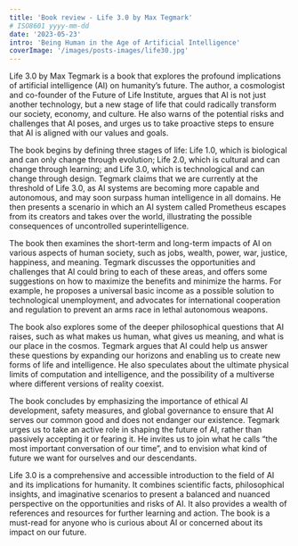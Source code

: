 ```yaml
---
title: 'Book review - Life 3.0 by Max Tegmark'
# ISO8601 yyyy-mm-dd
date: '2023-05-23'
intro: 'Being Human in the Age of Artificial Intelligence'
coverImage: '/images/posts-images/life30.jpg'
---
```


Life 3.0 by Max Tegmark is a book that explores the profound implications of artificial intelligence (AI) on humanity’s future. The author, a cosmologist and co-founder of the Future of Life Institute, argues that AI is not just another technology, but a new stage of life that could radically transform our society, economy, and culture. He also warns of the potential risks and challenges that AI poses, and urges us to take proactive steps to ensure that AI is aligned with our values and goals.

The book begins by defining three stages of life: Life 1.0, which is biological and can only change through evolution; Life 2.0, which is cultural and can change through learning; and Life 3.0, which is technological and can change through design. Tegmark claims that we are currently at the threshold of Life 3.0, as AI systems are becoming more capable and autonomous, and may soon surpass human intelligence in all domains. He then presents a scenario in which an AI system called Prometheus escapes from its creators and takes over the world, illustrating the possible consequences of uncontrolled superintelligence.

The book then examines the short-term and long-term impacts of AI on various aspects of human society, such as jobs, wealth, power, war, justice, happiness, and meaning. Tegmark discusses the opportunities and challenges that AI could bring to each of these areas, and offers some suggestions on how to maximize the benefits and minimize the harms. For example, he proposes a universal basic income as a possible solution to technological unemployment, and advocates for international cooperation and regulation to prevent an arms race in lethal autonomous weapons.

The book also explores some of the deeper philosophical questions that AI raises, such as what makes us human, what gives us meaning, and what is our place in the cosmos. Tegmark argues that AI could help us answer these questions by expanding our horizons and enabling us to create new forms of life and intelligence. He also speculates about the ultimate physical limits of computation and intelligence, and the possibility of a multiverse where different versions of reality coexist.

The book concludes by emphasizing the importance of ethical AI development, safety measures, and global governance to ensure that AI serves our common good and does not endanger our existence. Tegmark urges us to take an active role in shaping the future of AI, rather than passively accepting it or fearing it. He invites us to join what he calls “the most important conversation of our time”, and to envision what kind of future we want for ourselves and our descendants.

Life 3.0 is a comprehensive and accessible introduction to the field of AI and its implications for humanity. It combines scientific facts, philosophical insights, and imaginative scenarios to present a balanced and nuanced perspective on the opportunities and risks of AI. It also provides a wealth of references and resources for further learning and action. The book is a must-read for anyone who is curious about AI or concerned about its impact on our future.